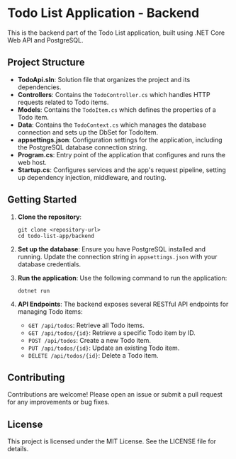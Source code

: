 # Todo List Application - Backend

This is the backend part of the Todo List application, built using .NET Core Web API and PostgreSQL.

## Project Structure

- **TodoApi.sln**: Solution file that organizes the project and its dependencies.
- **Controllers**: Contains the `TodoController.cs` which handles HTTP requests related to Todo items.
- **Models**: Contains the `TodoItem.cs` which defines the properties of a Todo item.
- **Data**: Contains the `TodoContext.cs` which manages the database connection and sets up the DbSet for TodoItem.
- **appsettings.json**: Configuration settings for the application, including the PostgreSQL database connection string.
- **Program.cs**: Entry point of the application that configures and runs the web host.
- **Startup.cs**: Configures services and the app's request pipeline, setting up dependency injection, middleware, and routing.

## Getting Started

1. **Clone the repository**:
   ```
   git clone <repository-url>
   cd todo-list-app/backend
   ```

2. **Set up the database**:
   Ensure you have PostgreSQL installed and running. Update the connection string in `appsettings.json` with your database credentials.

3. **Run the application**:
   Use the following command to run the application:
   ```
   dotnet run
   ```

4. **API Endpoints**:
   The backend exposes several RESTful API endpoints for managing Todo items:
   - `GET /api/todos`: Retrieve all Todo items.
   - `GET /api/todos/{id}`: Retrieve a specific Todo item by ID.
   - `POST /api/todos`: Create a new Todo item.
   - `PUT /api/todos/{id}`: Update an existing Todo item.
   - `DELETE /api/todos/{id}`: Delete a Todo item.

## Contributing

Contributions are welcome! Please open an issue or submit a pull request for any improvements or bug fixes.

## License

This project is licensed under the MIT License. See the LICENSE file for details.